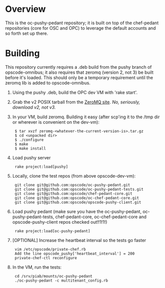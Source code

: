 Overview
========

This is the oc-pushy-pedant repository; it is built on top of the chef-pedant repositories (core for OSC and OPC) to leverage the default accounts and so forth set up there.

Building
========

This repository currently requires a .deb build from the pushy branch of opscode-omnibus; it also requires that zeromq (version 2, not 3) be built before it's loaded.  This should only be a temporary requirement until the zeromq lib is added to opscode-omnibus.

1. Using the pushy .deb, build the OPC dev VM with 'rake start'.

2. Grab the v2 POSIX tarball from the [ZeroMQ site](http://www.zeromq.org/intro:get-the-software).  *No, seriously, download v2, not v3.*

3. In your VM, build zeromq.  Building it easy (after scp'ing it to the /tmp dir or wherever is convenient on the dev-vm):

        $ tar xvzf zeromq-<whatever-the-current-version-is>.tar.gz
        $ cd <unpacked dir>
        $ ./configure
        $ make
        $ make install

4. Load pushy server

        rake project:load[pushy]

5. Locally, clone the test repos (from above opscode-dev-vm):

        git clone git@github.com:opscode/oc-pushy-pedant.git
        git clone git@github.com:opscode/oc-pushy-pedant-tests.git
        git clone git@github.com:opscode/chef-pedant-core.git
        git clone git@github.com:opscode/oc-chef-pedant-core.git
        git clone git@github.com:opscode/opscode-pushy-client.git

6. Load pushy pedant (make sure you have the oc-pushy-pedant, oc-pushy-pedant-tests, chef-pedant-core, oc-chef-pedant-core and opscode-pushy-client repos checked out!!1!1!)

        rake project:load[oc-pushy-pedant]

7. [OPTIONAL] Increase the heartbeat interval so the tests go faster

        vim /etc/opscode/private-chef.rb
        Add the line opscode_pushy['heartbeat_interval'] = 200
        private-chef-ctl reconfigure

7. In the VM, run the tests:

        cd /srv/piab/mounts/oc-pushy-pedant
        ./oc-pushy-pedant -c multitenant_config.rb
